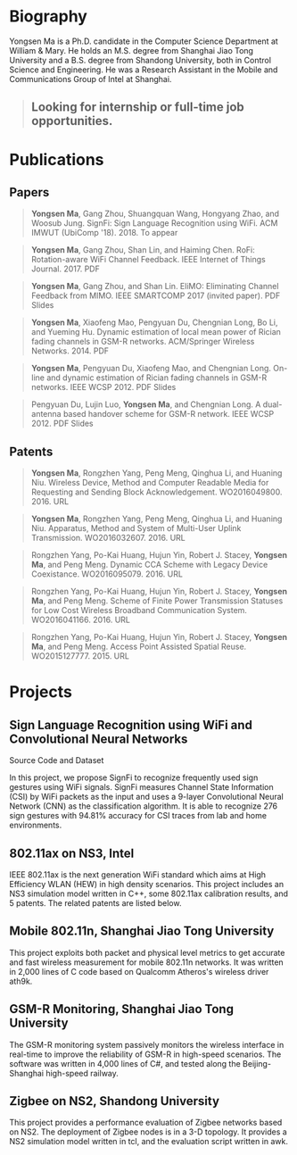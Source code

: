 # Biography
Yongsen Ma is a Ph.D. candidate in the Computer Science Department at William & Mary. He holds an M.S. degree from Shanghai Jiao Tong University and a B.S. degree from Shandong University, both in Control Science and Engineering. He was a Research Assistant in the Mobile and Communications Group of Intel at Shanghai.

> ## Looking for internship or full-time job opportunities.

# Publications
## Papers
>**Yongsen Ma**, Gang Zhou, Shuangquan Wang, Hongyang Zhao, and Woosub Jung. SignFi: Sign Language Recognition using WiFi. ACM IMWUT (UbiComp '18). 2018. To appear

>**Yongsen Ma**, Gang Zhou, Shan Lin, and Haiming Chen. RoFi: Rotation-aware WiFi Channel Feedback. IEEE Internet of Things Journal. 2017. PDF

>**Yongsen Ma**, Gang Zhou, and Shan Lin. EliMO: Eliminating Channel Feedback from MIMO. IEEE SMARTCOMP 2017 (invited paper). PDF Slides

>**Yongsen Ma**, Xiaofeng Mao, Pengyuan Du, Chengnian Long, Bo Li, and Yueming Hu. Dynamic estimation of local mean power of Rician fading channels in GSM-R networks. ACM/Springer Wireless Networks. 2014. PDF

>**Yongsen Ma**, Pengyuan Du, Xiaofeng Mao, and Chengnian Long. On-line and dynamic estimation of Rician fading channels in GSM-R networks. IEEE WCSP 2012. PDF Slides

>Pengyuan Du, Lujin Luo, **Yongsen Ma**, and Chengnian Long. A dual-antenna based handover scheme for GSM-R network. IEEE WCSP 2012. PDF Slides

## Patents
>**Yongsen Ma**, Rongzhen Yang, Peng Meng, Qinghua Li, and Huaning Niu. Wireless Device, Method and Computer Readable Media for Requesting and Sending Block Acknowledgement. WO2016049800. 2016. URL

>**Yongsen Ma**, Rongzhen Yang, Peng Meng, Qinghua Li, and Huaning Niu. Apparatus, Method and System of Multi-User Uplink Transmission. WO2016032607. 2016. URL

>Rongzhen Yang, Po-Kai Huang, Hujun Yin, Robert J. Stacey, **Yongsen Ma**, and Peng Meng. Dynamic CCA Scheme with Legacy Device Coexistance. WO2016095079. 2016. URL

>Rongzhen Yang, Po-Kai Huang, Hujun Yin, Robert J. Stacey, **Yongsen Ma**, and Peng Meng. Scheme of Finite Power Transmission Statuses for Low Cost Wireless Broadband Communication System. WO2016041166. 2016. URL

>Rongzhen Yang, Po-Kai Huang, Hujun Yin, Robert J. Stacey, **Yongsen Ma**, and Peng Meng. Access Point Assisted Spatial Reuse. WO2015127777. 2015. URL


# Projects
## Sign Language Recognition using WiFi and Convolutional Neural Networks
Source Code and Dataset

In this project, we propose SignFi to recognize frequently used sign gestures using WiFi signals. SignFi measures Channel State Information (CSI) by WiFi packets as the input and uses a 9-layer Convolutional Neural Network (CNN) as the classification algorithm. It is able to recognize 276 sign gestures with 94.81% accuracy for CSI traces from lab and home environments.

## 802.11ax on NS3, Intel
IEEE 802.11ax is the next generation WiFi standard which aims at High Efficiency WLAN (HEW) in high density scenarios. This project includes an NS3 simulation model written in C++, some 802.11ax calibration results, and 5 patents. The related patents are listed below.

## Mobile 802.11n, Shanghai Jiao Tong University
This project exploits both packet and physical level metrics to get accurate and fast wireless measurement for mobile 802.11n networks. It was written in 2,000 lines of C code based on Qualcomm Atheros's wireless driver ath9k.

## GSM-R Monitoring, Shanghai Jiao Tong University
The GSM-R monitoring system passively monitors the wireless interface in real-time to improve the reliability of GSM-R in high-speed scenarios. The software was written in 4,000 lines of C#, and tested along the Beijing-Shanghai high-speed railway.

## Zigbee on NS2, Shandong University
This project provides a performance evaluation of Zigbee networks based on NS2. The deployment of Zigbee nodes is in a 3-D topology. It provides a NS2 simulation model written in tcl, and the evaluation script written in awk.
